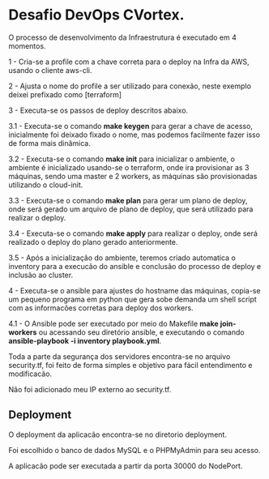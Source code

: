 # Desafio DevOps CVortex.

O processo de desenvolvimento da Infraestrutura é executado em 4 momentos.

1 - Cria-se a profile com a chave correta para o deploy na Infra da AWS, usando o cliente aws-cli.

2 - Ajusta o nome do profile a ser utilizado para conexão, neste exemplo deixei prefixado como [terraform]

3 - Executa-se os passos de deploy descritos abaixo.

  3.1 - Executa-se o comando **make keygen** para gerar a chave de acesso, inicialmente foi deixado fixado o nome, mas podemos facilmente fazer isso de forma mais dinâmica.
  
  3.2 - Executa-se o comando **make init** para inicializar o ambiente, o ambiente é inicializado usando-se o terraform, onde ira provisionar as 3 máquinas, sendo uma master e 2 workers, as máquinas são provisionadas utilizando o cloud-init.
  
  3.3 - Executa-se o comando **make plan** para gerar um plano de deploy, onde será gerado um arquivo de plano de deploy, que será utilizado para realizar o deploy.
  
  3.4 - Executa-se o comando **make apply** para realizar o deploy, onde será realizado o deploy do plano gerado anteriormente.
  
  3.5 - Após a inicialização do ambiente, teremos criado automatica o inventory para a execucão do ansible e conclusão do processo de deploy e inclusão ao cluster.
  
4 - Executa-se o ansible para ajustes do hostname das máquinas, copia-se um pequeno programa em python que gera sobe demanda um shell script com as informacões corretas para deploy dos workers.

  4.1 - O Ansible pode ser executado por meio do Makefile **make join-workers** ou acessando seu diretório ansible, e executando o comando **ansible-playbook -i inventory playbook.yml**.

Toda a parte da segurança dos servidores encontra-se no arquivo security.tf, foi feito de forma simples e objetivo para fácil entendimento e modificacão.

Não foi adicionado meu IP externo ao security.tf.

## Deployment

O deployment da aplicacão encontra-se no diretorio deployment.

Foi escolhido o banco de dados MySQL e o PHPMyAdmin para seu acesso.

A aplicacão pode ser executada a partir da porta 30000 do NodePort.
